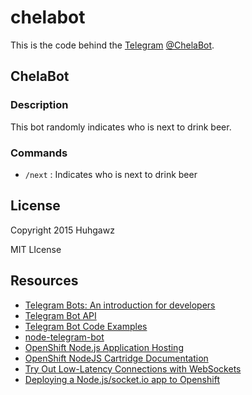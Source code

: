 # chelabot

This is the code behind the [Telegram](https://telegram.org) [@ChelaBot](https://telegram.me/ChelaBot).

## ChelaBot

### Description

This bot randomly indicates who is next to drink beer.

### Commands

- `/next` : Indicates who is next to drink beer 
 
## License

Copyright 2015 Huhgawz

MIT LIcense

## Resources

- [Telegram Bots: An introduction for developers](https://core.telegram.org/bots)
- [Telegram Bot API](https://core.telegram.org/bots/api)
- [Telegram Bot Code Examples](https://core.telegram.org/bots/samples)
- [node-telegram-bot](https://github.com/depoio/node-telegram-bot)
- [OpenShift Node.js Application Hosting](https://developers.openshift.com/en/node-js-overview.html)
- [OpenShift NodeJS Cartridge Documentation](http://openshift.github.io/documentation/oo_cartridge_guide.html#nodejs)
- [Try Out Low-Latency Connections with WebSockets](https://blog.openshift.com/paas-websockets/)
- [Deploying a Node.js/socket.io app to Openshift](http://www.tamas.io/deploying-a-node-jssocket-io-app-to-openshift/)
